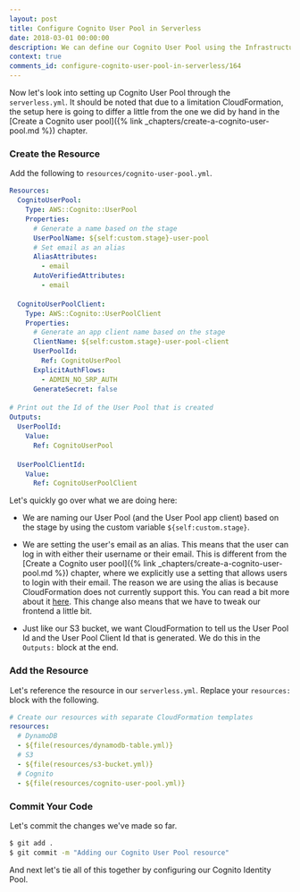 ```yaml
---
layout: post
title: Configure Cognito User Pool in Serverless
date: 2018-03-01 00:00:00
description: We can define our Cognito User Pool using the Infrastructure as Code pattern by using CloudFormation in our serverless.yml. We are going to set the User Pool and App Client name based on the stage we are deploying to. We will also output the User Pool and App Client Id.
context: true
comments_id: configure-cognito-user-pool-in-serverless/164
---
```


Now let's look into setting up Cognito User Pool through the `serverless.yml`. It should be noted that due to a limitation CloudFormation, the setup here is going to differ a little from the one we did by hand in the [Create a Cognito user pool]({% link _chapters/create-a-cognito-user-pool.md %}) chapter.

### Create the Resource

<img class="code-marker" src="/assets/s.png" />Add the following to `resources/cognito-user-pool.yml`.

``` yml
Resources:
  CognitoUserPool:
    Type: AWS::Cognito::UserPool
    Properties:
      # Generate a name based on the stage
      UserPoolName: ${self:custom.stage}-user-pool
      # Set email as an alias
      AliasAttributes:
        - email
      AutoVerifiedAttributes:
        - email

  CognitoUserPoolClient:
    Type: AWS::Cognito::UserPoolClient
    Properties:
      # Generate an app client name based on the stage
      ClientName: ${self:custom.stage}-user-pool-client
      UserPoolId:
        Ref: CognitoUserPool
      ExplicitAuthFlows:
        - ADMIN_NO_SRP_AUTH
      GenerateSecret: false

# Print out the Id of the User Pool that is created
Outputs:
  UserPoolId:
    Value:
      Ref: CognitoUserPool

  UserPoolClientId:
    Value:
      Ref: CognitoUserPoolClient
```

Let's quickly go over what we are doing here:

- We are naming our User Pool (and the User Pool app client) based on the stage by using the custom variable `${self:custom.stage}`.

- We are setting the user's email as an alias. This means that the user can log in with either their username or their email. This is different from the [Create a Cognito user pool]({% link _chapters/create-a-cognito-user-pool.md %}) chapter, where we explicitly use a setting that allows users to login with their email. The reason we are using the alias is because CloudFormation does not currently support this. You can read a bit more about it [here](https://forums.aws.amazon.com/thread.jspa?threadID=259349&tstart=0). This change also means that we have to tweak our frontend a little bit.

- Just like our S3 bucket, we want CloudFormation to tell us the User Pool Id and the User Pool Client Id that is generated. We do this in the `Outputs:` block at the end.

### Add the Resource

<img class="code-marker" src="/assets/s.png" />Let's reference the resource in our `serverless.yml`. Replace your `resources:` block with the following.

``` yml
# Create our resources with separate CloudFormation templates
resources:
  # DynamoDB
  - ${file(resources/dynamodb-table.yml)}
  # S3
  - ${file(resources/s3-bucket.yml)}
  # Cognito
  - ${file(resources/cognito-user-pool.yml)}
```

### Commit Your Code

<img class="code-marker" src="/assets/s.png" />Let's commit the changes we've made so far.

``` bash
$ git add .
$ git commit -m "Adding our Cognito User Pool resource"
```

And next let's tie all of this together by configuring our Cognito Identity Pool.
